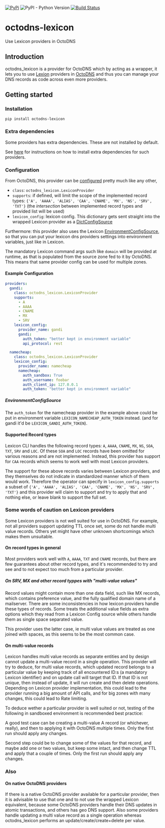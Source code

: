 [![PyPi](https://img.shields.io/pypi/v/octodns_lexicon.svg)](https://pypi.org/project/octodns-lexicon/)
![PyPI - Python Version](https://img.shields.io/pypi/pyversions/octodns-lexicon)
[![Build Status](https://travis-ci.org/doddo/octodns-lexicon.svg?branch=master)](https://travis-ci.org/doddo/octodns-lexicon)

# octodns-lexicon
Use Lexicon providers in OctoDNS

## Introduction
octodns_lexicon is a provider for OctoDNS which by acting as a wrapper, it lets you to use [Lexion](https://github.com/AnalogJ/lexicon) providers in [OctoDNS](https://github.com/github/octodns) and thus you can manage your DNS records as code across even more providers.

## Getting started
### Installation

    pip install octodns-lexicon
    
### Extra dependencies

Some providers has extra dependencies. These are not installed by default.

See [here](https://github.com/AnalogJ/lexicon#setup) for instructions on how to install extra dependencies for such providers.


### Configuration
From OctoDNS, this provider can be [configured](https://github.com/github/octodns#config) pretty much like any other, 

* `class`: `octodns_lexicon.LexiconProvider`
* `supports`: if defined, will limit the scope of the implemented record types: `{'A', 'AAAA', 'ALIAS', 'CAA', 'CNAME', 'MX', 'NS', 'SRV', 'TXT'}` (the *intersection* between implemented record types and provided list will be used)
* `lexicon_config`: lexicon config. This dictionary gets sent straight into the wrapped Lexicon provider as a [DictConfigSource](https://github.com/AnalogJ/lexicon/blob/master/lexicon/config.py#L269)

Furthermore: this provider also uses the Lexicon [EnvironmentConfigSource](https://github.com/AnalogJ/lexicon/blob/57a90f2c2992cb7c68371e05fb6d361c4b076374/lexicon/config.py#L217), so that you can put your lexicon dns providers settings into environment variables, just like in Lexicon.

The mandatory Lexicon command args such like `domain` will be provided at runtime, as that is populated from the source zone fed to it by OctoDNS. This means that same provider config can be used for multiple zones.


#### Example Configuration
```yaml
providers:
  gandi:
    class: octodns_lexicon.LexiconProvider
    supports:
      - A
      - AAAA
      - CNAME
      - MX
      - SRV
    lexicon_config:
      provider_name: gandi
      gandi:
        auth_token: "better kept in environment variable"
        api_protocol: rest

  namecheap:
    class: octodns_lexicon.LexiconProvider
    lexicon_config:
      provider_name: namecheap
      namecheap:
        auth_sandbox: True
        auth_username: foobar
        auth_client_ip: 127.0.0.1
        auth_token: "better kept in environment variable"
```
##### EnvironmentConfigSource

The `auth_token` for the namecheap provider in the example above could be put in environment variable `LEXICON_NAMECHEAP_AUTH_TOKEN` instead. (and for gandi it'd be `LEXICON_GANDI_AUTH_TOKEN`).


#### Supported Record types

Lexicon CLI handles the following record types: `A`, `AAAA`, `CNAME`, `MX`, `NS`, `SOA`, `TXT`, `SRV` and `LOC`. Of these `SOA` and `LOC` records have been omitted for various reasons and are not implemented. Instead, this provider has support for `CAA` records which seems to work well with most Lexicon providers.

The support for these above records varies between Lexicon providers, and they themselves do not indicate in standardized manner which of them would work. Therefore the operator can specify in `lexicon_config.supports` a subset of `{'A', 'AAAA', 'ALIAS', 'CAA', 'CNAME', 'MX', 'NS', 'SRV', 'TXT'}` and this provider will claim to support and try to apply that and nothing else, or leave blank to support the full set.

### Some words of caution on Lexicon providers

Some Lexicon providers is not well suited for use in OctoDNS. For example, not all providers support updating TTL once set, some do not handle multi value records. Others yet might have other unknown shortcomings which makes them unsuitable.

#### On record types in general

Most providers work well with `A`, `AAAA`, `TXT` and `CNAME` records, but there are few guarantees about other record types, and it's recommended to try and see and to not expect too much from a particular provider.

##### On SRV, MX and other record typpes with "multi-value values"

Record values might contain more than one data field, such like MX records, which contains preference value, and the fully qualified domain name of a mailserver. 
There are some inconsistencies in how lexicon providers handle these types of records. Some treats the additional value fields as extra options which they read from a Lexicon Config source while others handle them as single space separated value.

This provider uses the latter case, ie multi value values are treated as one joined with spaces, as this seems to be the most common case. 



#### On multi-value records
Lexicon handles multi value records as separate entities and by design cannot update a multi-value record in a single operation. This provider will try to deduce, for multi value records, which updated record belongs to a particular value by keeping track of all encountered ID:s (a mandatory Lexicon identifier) and on update call will target that ID. If that ID is not unique, then instead of update, it will run create and then delete operations. Depending on Lexicon provider implementation, this could lead to the provider running a big amount of API calls, and for big zones with many changes, this could lead to Rate limiting.

To deduce wether a particular provider is well suited or not, testing of the following in sandboxed environment is recommended best practice:

A good test case can be creating a multi-value A record (or whichever, really), and then to applying it with OctoDNS multiple times. Only the first run should apply any changes.

Second step could be to change some of the values for that record, and maybe add one or two values, but keep some intact, and then change TTL and apply that a couple of times. Only the first run should apply any changes.


### Also

#### On native OctoDNS providers

If there is a native OctoDNS provider available for a particular provider, then it is advisable to use that one and to not use the wrapped Lexicon equivalent, because some OctoDNS providers handle their DNS updates in atomic transactions, and others has geo DNS support. 
Also some providers handle updating a multi value record as a single operation whereas octodns_lexicon performs an update/create/create+delete per value.
